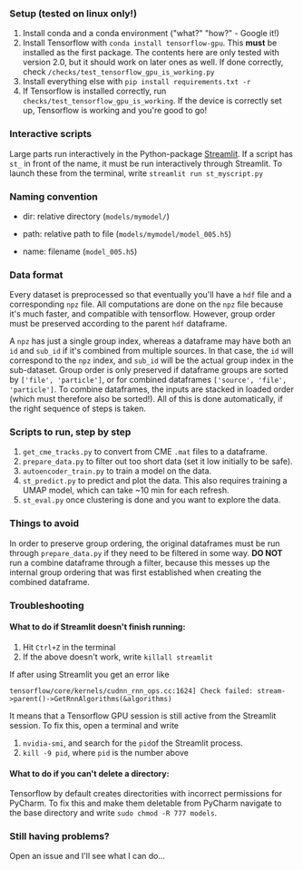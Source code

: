 ### Setup (tested on linux only!)
1. Install conda and a conda environment ("what?" "how?" - Google it!)
2. Install Tensorflow with `conda install tensorflow-gpu`. This **must** be installed as the first package. The contents
here are only tested with version 2.0, but it should work on later ones as well. If done correctly, check 
`/checks/test_tensorflow_gpu_is_working.py`
3. Install everything else with `pip install requirements.txt -r`
4. If Tensorflow is installed correctly, run `checks/test_tensorflow_gpu_is_working`. If the device is correctly set up,
Tensorflow is working and you're good to go!

### Interactive scripts
Large parts run interactively in the Python-package [Streamlit](www.streamlit.io). If a script has `st_` in front of the
name, it must be run interactively through Streamlit. To launch these from the terminal, write `streamlit run st_myscript.py`

### Naming convention

* dir: relative directory (`models/mymodel/`)

* path: relative path to file (`models/mymodel/model_005.h5`)

* name: filename (`model_005.h5`)

### Data format
Every dataset is preprocessed so that eventually you'll have a `hdf` file and a corresponding `npz` file. All
computations are done on the `npz` file because it's much faster, and compatible with tensorflow. However, group order
must be preserved according to the parent `hdf` dataframe.

A `npz` has just a single group index, whereas a dataframe may have both an `id` and `sub_id` if it's combined
from multiple sources. In that case, the `id` will correspond to the `npz` index, and `sub_id` will be the actual
group index in the sub-dataset. Group order is only preserved if dataframe groups are sorted by `['file', 'particle']`,
or for combined dataframes `['source', 'file', 'particle']`. To combine dataframes, the inputs are stacked in loaded order
(which must therefore also be sorted!). All of this is done automatically, if the right sequence of steps is taken. 


### Scripts to run, step by step
1. `get_cme_tracks.py` to convert from CME `.mat` files to a dataframe.
2. `prepare_data.py` to filter out too short data (set it low initially to be safe).
3. `autoencoder_train.py` to train a model on the data.
4. `st_predict.py` to predict and plot the data. This also requires training a 
UMAP model, which can take ~10 min for each refresh.
5. `st_eval.py` once clustering is done and you want to explore the data.

### Things to avoid
In order to preserve group ordering, the original dataframes must be run through
 `prepare_data.py` if they need to be filtered in some way. **DO NOT** run a combine dataframe through a filter,
 because this messes up the internal group ordering that was first established when creating the combined dataframe.

### Troubleshooting
#### What to do if Streamlit doesn't finish running:

1. Hit `Ctrl+Z` in the terminal
2. If the above doesn't work, write `killall streamlit`

If after using Streamlit you get an error like
````
tensorflow/core/kernels/cudnn_rnn_ops.cc:1624] Check failed: stream->parent()->GetRnnAlgorithms(&algorithms)
````
It means that a Tensorflow GPU session is still active from the Streamlit session.
To fix this, open a terminal and write
1. `nvidia-smi`, and search for the `pid`of the Streamlit process.
2. `kill -9 pid`, where `pid` is the number above

#### What to do if you can't delete a directory:
Tensorflow by default creates directorities with incorrect permissions for PyCharm.
To fix this and make them deletable from PyCharm navigate to the base directory and write
`sudo chmod -R 777 models`.

### Still having problems?
Open an issue and I'll see what I can do...
